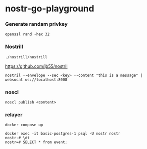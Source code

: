 # nostr-go-playground

### Generate randam privkey
`openssl rand -hex 32`


### Nostrill
`./nostrill/nostrill`

https://github.com/jb55/nostril


```
nostril --envelope --sec <key> --content "this is a message" | websocat ws://localhost:8008
```

### noscl
`noscl publish <content>` 


### relayer
```
docker compose up

docker exec -it basic-postgres-1 psql -U nostr nostr
nostr-# \dt
nostr=# SELECT * from event;
```
